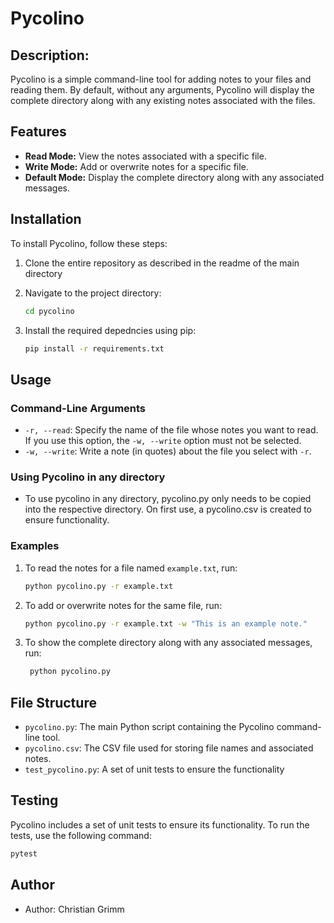 # Pycolino

## Description:
Pycolino is a simple command-line tool for adding notes to your files and reading them. By default, without any arguments, 
Pycolino will display the complete directory along with any existing notes associated with the files.

## Features

* **Read Mode:** View the notes associated with a specific file.
* **Write Mode:** Add or overwrite notes for a specific file.
* **Default Mode:** Display the complete directory along with any associated messages.

## Installation

To install Pycolino, follow these steps:

1) Clone the entire repository as described in the readme of the main directory

2) Navigate to the project directory:
    ```bash
    cd pycolino
    ```
3) Install the required depedncies using pip:
    ```bash
    pip install -r requirements.txt
    ```
## Usage

### Command-Line Arguments

* `-r, --read`: Specify the name of the file whose notes you want to read. If you use this option, the `-w, --write` option must not be selected.
* `-w, --write`: Write a note (in quotes) about the file you select with `-r`.

### Using Pycolino in any directory
* To use pycolino in any directory, pycolino.py only needs to be copied into the respective directory. On first use, a pycolino.csv is created to ensure functionality.

### Examples

1) To read the notes for a file named `example.txt`, run:

    ```bash
    python pycolino.py -r example.txt
    ```

2) To add or overwrite notes for the same file, run:

    ```bash
    python pycolino.py -r example.txt -w "This is an example note."
    ```
3) To show the complete directory along with any associated messages, run:

   ```bash
    python pycolino.py
    ```

## File Structure

* `pycolino.py`: The main Python script containing the Pycolino command-line tool.
* `pycolino.csv`: The CSV file used for storing file names and associated notes.
* `test_pycolino.py`: A set of unit tests to ensure the functionality
  
## Testing

Pycolino includes a set of unit tests to ensure its functionality. To run the tests, use the following command:
   ```bash
   pytest
   ```

## Author

* Author: Christian Grimm

